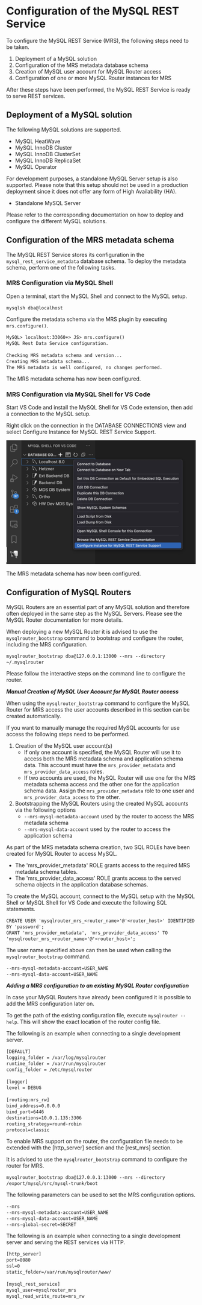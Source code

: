 <!-- Copyright (c) 2022, 2023, Oracle and/or its affiliates.

This program is free software; you can redistribute it and/or modify
it under the terms of the GNU General Public License, version 2.0,
as published by the Free Software Foundation.

This program is also distributed with certain software (including
but not limited to OpenSSL) that is licensed under separate terms, as
designated in a particular file or component or in included license
documentation.  The authors of MySQL hereby grant you an additional
permission to link the program and your derivative works with the
separately licensed software that they have included with MySQL.
This program is distributed in the hope that it will be useful,  but
WITHOUT ANY WARRANTY; without even the implied warranty of
MERCHANTABILITY or FITNESS FOR A PARTICULAR PURPOSE.  See
the GNU General Public License, version 2.0, for more details.

You should have received a copy of the GNU General Public License
along with this program; if not, write to the Free Software Foundation, Inc.,
51 Franklin St, Fifth Floor, Boston, MA 02110-1301 USA -->

# Configuration of the MySQL REST Service

To configure the MySQL REST Service (MRS), the following steps need to be taken.

1. Deployment of a MySQL solution
2. Configuration of the MRS metadata database schema
3. Creation of MySQL user account for MySQL Router access
4. Configuration of one or more MySQL Router instances for MRS

After these steps have been performed, the MySQL REST Service is ready to serve REST services.

## Deployment of a MySQL solution

The following MySQL solutions are supported.

- MySQL HeatWave
- MySQL InnoDB Cluster
- MySQL InnoDB ClusterSet
- MySQL InnoDB ReplicaSet
- MySQL Operator

For development purposes, a standalone MySQL Server setup is also supported. Please note that this setup should not be used in a production deployment since it does not offer any form of High Availability (HA).

- Standalone MySQL Server

Please refer to the corresponding documentation on how to deploy and configure the different MySQL solutions.

## Configuration of the MRS metadata schema

The MySQL REST Service stores its configuration in the `mysql_rest_service_metadata` database schema. To deploy the metadata schema, perform one of the following tasks.

### MRS Configuration via MySQL Shell

Open a terminal, start the MySQL Shell and connect to the MySQL setup.

    mysqlsh dba@localhost

Configure the metadata schema via the MRS plugin by executing `mrs.configure()`.

    MySQL> localhost:33060+> JS> mrs.configure()
    MySQL Rest Data Service configuration.
    
    Checking MRS metadata schema and version...
    Creating MRS metadata schema...
    The MRS metadata is well configured, no changes performed.

The MRS metadata schema has now been configured.

### MRS Configuration via MySQL Shell for VS Code

Start VS Code and install the MySQL Shell for VS Code extension, then add a connection to the MySQL setup.

Right click on the connection in the DATABASE CONNECTIONS view and select Configure Instance for MySQL REST Service Support.

![Configure Instance for MySQL REST Service Support](../images/vsc-mrs-configure.jpg "Configure Instance for MySQL REST Service Support")

The MRS metadata schema has now been configured.

## Configuration of MySQL Routers

MySQL Routers are an essential part of any MySQL solution and therefore often deployed in the same step as the MySQL Servers. Please see the MySQL Router documentation for more details.

When deploying a new MySQL Router it is advised to use the `mysqlrouter_bootstrap` command to bootstrap and configure the router, including the MRS configuration.

    mysqlrouter_bootstrap dba@127.0.0.1:13000 --mrs --directory ~/.mysqlrouter

Please follow the interactive steps on the command line to configure the router.

**_Manual Creation of MySQL User Account for MySQL Router access_**

When using the `mysqlrouter_bootstrap` command to configure the MySQL Router for MRS access the user accounts described in this section can be created automatically.

If you want to manually manage the required MySQL accounts for use access the following steps need to be performed.

1. Creation of the MySQL user account(s)
   - If only one account is specified, the MySQL Router will use it to access both the MRS metadata schema and application schema data. This account must have the `mrs_provider_metadata` and `mrs_provider_data_access` roles.
   - If two accounts are used, the MySQL Router will use one for the MRS metadata schema access and the other one for the application schema data. Assign the `mrs_provider_metadata` role to one user and `mrs_provider_data_access` to the other.
2. Bootstrapping the MySQL Routers using the created MySQL accounts via the following options
   - `--mrs-mysql-metadata-account` used by the router to access the MRS metadata schema
   - `--mrs-mysql-data-account` used by the router to access the application schema

As part of the MRS metadata schema creation, two SQL ROLEs have been created for MySQL Router to access MySQL.

- The 'mrs_provider_metadata' ROLE grants access to the required MRS metadata schema tables.
- The 'mrs_provider_data_access' ROLE grants access to the served schema objects in the application database schemas.

To create the MySQL account, connect to the MySQL setup with the MySQL Shell or MySQL Shell for VS Code and execute the following SQL statements.

    CREATE USER 'mysqlrouter_mrs_<router_name>'@'<router_host>' IDENTIFIED BY 'password';
    GRANT 'mrs_provider_metadata', 'mrs_provider_data_access' TO 'mysqlrouter_mrs_<router_name>'@'<router_host>';

The user name specified above can then be used when calling the `mysqlrouter_bootstrap` command.

    --mrs-mysql-metadata-account=USER_NAME
    --mrs-mysql-data-account=USER_NAME

**_Adding a MRS configuration to an existing MySQL Router configuration_**

In case your MySQL Routers have already been configured it is possible to add the MRS configuration later on.

To get the path of the existing configuration file, execute `mysqlrouter --help`. This will show the exact location of the router config file.

The following is an example when connecting to a single development server.

    [DEFAULT]
    logging_folder = /var/log/mysqlrouter
    runtime_folder = /var/run/mysqlrouter
    config_folder = /etc/mysqlrouter
    
    [logger]
    level = DEBUG
    
    [routing:mrs_rw]
    bind_address=0.0.0.0
    bind_port=6446
    destinations=10.0.1.135:3306
    routing_strategy=round-robin
    protocol=classic

To enable MRS support on the router, the configuration file needs to be extended with the [http_server] section and the [rest_mrs] section.

It is advised to use the `mysqlrouter_bootstrap` command to configure the router for MRS.

    mysqlrouter_bootstrap dba@127.0.0.1:13000 --mrs --directory /export/mysql/src/mysql-trunk/boot

The following parameters can be used to set the MRS configuration options.

    --mrs
    --mrs-mysql-metadata-account=USER_NAME
    --mrs-mysql-data-account=USER_NAME
    --mrs-global-secret=SECRET

The following is an example when connecting to a single development server and serving the REST services via HTTP.

    [http_server]
    port=8080
    ssl=0
    static_folder=/var/run/mysqlrouter/www/

    [mysql_rest_service]
    mysql_user=mysqlrouter_mrs
    mysql_read_write_route=mrs_rw
